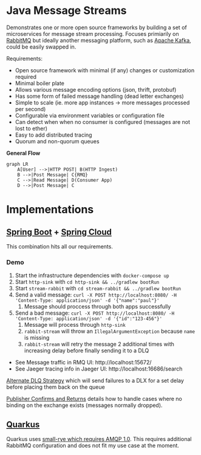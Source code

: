 # Java Message Streams

Demonstrates one or more open source frameworks by building a set of microservices for message stream processing. Focuses primiarily on [RabbitMQ][rabbitmq] but ideally another messaging platform, such as [Apache Kafka][kafka], could be easily swapped in.

Requirements:

- Open source framework with minimal (if any) changes or customization required
- Minimal boiler plate
- Allows various message encoding options (json, thrift, protobuf)
- Has some form of failed message handling (dead letter exchanges)
- Simple to scale (ie. more app instances -> more messages processed per second)
- Configurable via environment variables or configuration file
- Can detect when when no consumer is configured (messages are not lost to ether)
- Easy to add distributed tracing
- Quorum and non-quorum queues

**General Flow**

```mermaid
graph LR
    A[User] -->|HTTP POST| B(HTTP Ingest)
    B -->|Post Message| C{RMQ}
    C -->|Read Message| D(Consumer App)
    D -->|Post Message| C
```

# Implementations

## [Spring Boot][spring boot] + [Spring Cloud][spring cloud]

This combination hits all our requirements.

### Demo

1. Start the infrastructure dependencies with `docker-compose up`
1. Start `http-sink` with `cd http-sink && ../gradlew bootRun`
1. Start `stream-rabbit` with `cd stream-rabbit && ../gradlew bootRun`
1. Send a valid message: `curl -X POST http://localhost:8080/ -H 'Content-Type: application/json' -d '{"name":"paul"}'`
   1. Message should proccess through both apps successfully
1. Send a bad message: `curl -X POST http://localhost:8080/ -H 'Content-Type: application/json' -d '{"id":"123-456"}'`
   1. Message will process through `http-sink`
   1. `rabbit-stream` will throw an `IllegalArgumentException` because `name` is missing
   1. `rabbit-stream` will retry the message 2 additional times with increasing delay before finally sending it to a DLQ

- See Message traffic in RMQ UI: http://localhost:15672/
- See Jaeger tracing info in Jaeger UI: http://localhost:16686/search

[Alternate DLQ Strategy](https://github.com/spring-cloud/spring-cloud-stream-binder-rabbit#retry-with-the-rabbitmq-binder) which will send failures to a DLX for a set delay before placing them back on the queue

[Publisher Confirms and Returns](https://github.com/spring-cloud/spring-cloud-stream-binder-rabbit#retry-with-the-rabbitmq-binder) details how to handle cases where no binding on the exchange exists (messages normally dropped).

## [Quarkus][quarkus]

Quarkus uses [small-rye which requires AMQP 1.0](https://smallrye.io/smallrye-reactive-messaging/smallrye-reactive-messaging/3.1/amqp/amqp.html#amqp-rabbitmq). This requires additional RabbitMQ configuration and does not fit my use case at the moment.

<!-- Links -->

[rabbitmq]: https://www.rabbitmq.com/ "RabbitMQ"
[kafka]: https://kafka.apache.org/ "Apache Kafka"
[spring boot]: https://spring.io/projects/spring-boot "Spring Boot"
[spring cloud]: https://spring.io/projects/spring-cloud "Spring Cloud"
[quarkus]: https://quarkus.io/ "Quarkus"
